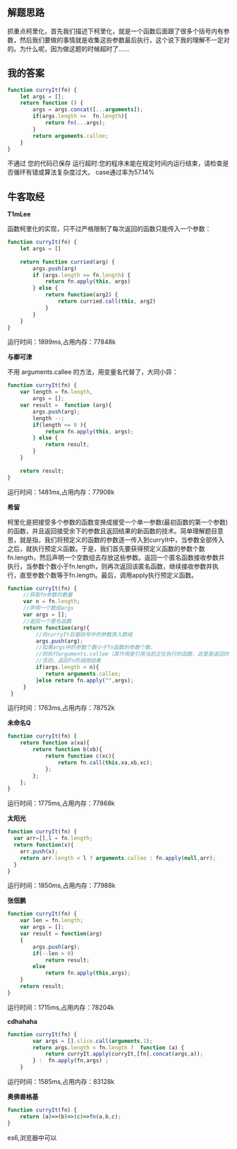 ## 解题思路

抓重点柯里化，首先我们描述下柯里化，就是一个函数后面跟了很多个括号内有参数，然后我们要做的事情就是收集这些参数最后执行，这个说下我的理解不一定对的。为什么呢，因为做这题的时候超时了......


## 我的答案

```js
function curryIt(fn) {
    let args = [];
    return function () {
        args = args.concat([...arguments]);
        if(args.length >=  fn.length){
            return fn(...args);
        }
        return arguments.callee;
    }
}
```
不通过
您的代码已保存
运行超时:您的程序未能在规定时间内运行结束，请检查是否循环有错或算法复杂度过大。
case通过率为57.14%


## 牛客取经

**T1mLee**

函数柯里化的实现，只不过严格限制了每次返回的函数只能传入一个参数：

```js
function curryIt(fn) {
    let args = []  
 
    return function curried(arg) {
        args.push(arg)      
        if (args.length >= fn.length) {
            return fn.apply(this, args)
        } else {
            return function(arg2) {  
                return curried.call(this, arg2)
            }
        }
    }
}
```
运行时间：1899ms,占用内存：77848k

**与卿可津**

不用 arguments.callee 的方法，用变量名代替了，大同小异：

```js
function curryIt(fn) {
    var length = fn.length,
        args = [];
    var result =  function (arg){
        args.push(arg);
        length --;
        if(length <= 0 ){
            return fn.apply(this, args);
        } else {
            return result;
        }
    }
     
    return result;
}
```
运行时间：1481ms,占用内存：77908k


**希留**

柯里化是把接受多个参数的函数变换成接受一个单一参数(最初函数的第一个参数)的函数，并且返回接受余下的参数且返回结果的新函数的技术。简单理解题目意思，就是指，我们将预定义的函数的参数逐一传入到curryIt中，当参数全部传入之后，就执行预定义函数。于是，我们首先要获得预定义函数的参数个数fn.length，然后声明一个空数组去存放这些参数。返回一个匿名函数接收参数并执行，当参数个数小于fn.length，则再次返回该匿名函数，继续接收参数并执行，直至参数个数等于fn.length。最后，调用apply执行预定义函数。
```js
function curryIt(fn) {
     //获取fn参数的数量
     var n = fn.length;
     //声明一个数组args
     var args = [];
     //返回一个匿名函数
     return function(arg){
         //将curryIt后面括号中的参数放入数组
         args.push(arg);
         //如果args中的参数个数小于fn函数的参数个数，
         //则执行arguments.callee（其作用是引用当前正在执行的函数，这里是返回的当前匿名函数）。
         //否则，返回fn的调用结果
         if(args.length < n){
            return arguments.callee;
         }else return fn.apply("",args);
     }
 }
```
运行时间：1763ms,占用内存：78752k

**未命名Q**

```js
function curryIt(fn) {
    return function a(xa){
        return function b(xb){
            return function c(xc){
                return fn.call(this,xa,xb,xc);
            };
        };
    };
}
```
运行时间：1775ms,占用内存：77868k

**太阳光**

```js
function curryIt(fn) {
  var arr=[],l = fn.length;
  return function(x){ 
    arr.push(x);
    return arr.length < l ? arguments.callee : fn.apply(null,arr);
  }
}
```
运行时间：1850ms,占用内存：77988k


**张佃鹏**

```js
function curryIt(fn) {
    var len = fn.length;
    var args = [];
    var result = function(arg)
    {
        args.push(arg);
        if(--len > 0)
            return result;
        else
            return fn.apply(this,args);
    }
    return result;
}
```
运行时间：1715ms,占用内存：78204k

**cdhahaha**

```js
function curryIt(fn) {
        var args = [].slice.call(arguments,1);
        return args.length < fn.length ?  function (a) {
            return curryIt.apply(curryIt,[fn].concat(args,a));
        } :  fn.apply(fn,args) ;
    }
```
运行时间：1585ms,占用内存：83128k


**奥佛兽格基**

```js
function curryIt(fn) {
    return (a)=>(b)=>(c)=>fn(a,b,c);
}
```
es6,浏览器中可以 


